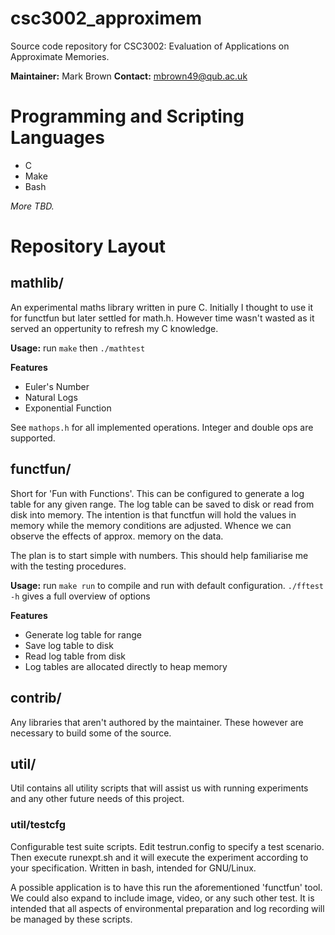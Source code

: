 # csc3002_approximem

Source code repository for CSC3002: Evaluation of Applications on Approximate
Memories.

**Maintainer:** Mark Brown
**Contact:** mbrown49@qub.ac.uk

# Programming and Scripting Languages
* C
* Make
* Bash

*More TBD.*

# Repository Layout

## mathlib/
An experimental maths library written in pure C. Initially I thought to use it for
functfun but later settled for math.h. However time wasn't wasted as it served an
oppertunity to refresh my C knowledge.

**Usage:** run `make` then `./mathtest`

**Features**
* Euler's Number
* Natural Logs
* Exponential Function

See `mathops.h` for all implemented operations. Integer and double ops are
supported.

## functfun/
Short for 'Fun with Functions'. This can be configured to generate a log table
for any given range. The log table can be saved to disk or read from disk into
memory. The intention is that functfun will hold the values in memory while
the memory conditions are adjusted. Whence we can observe the effects of approx.
memory on the data.

The plan is to start simple with numbers. This should help familiarise me with
the testing procedures.

**Usage:** run `make run` to compile and run with default configuration.
`./fftest -h` gives a full overview of options

**Features**
* Generate log table for range
* Save log table to disk
* Read log table from disk
* Log tables are allocated directly to heap memory

## contrib/
Any libraries that aren't authored by the maintainer. These however are
necessary to build some of the source.

## util/
Util contains all utility scripts that will assist us with running experiments
and any other future needs of this project.

### util/testcfg
Configurable test suite scripts. Edit testrun.config to specify a test scenario.
Then execute runexpt.sh and it will execute the experiment according to your 
specification. Written in bash, intended for GNU/Linux.

A possible application is to have this run the aforementioned 'functfun'
tool. We could also expand to include image, video, or any such other test.
It is intended that all aspects of environmental preparation and log
recording will be managed by these scripts.

